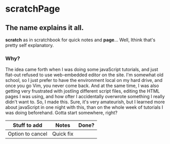# scratchPage

## The name explains it all.
**scratch** as in scratchbook for quick notes and **page**... Well, Ithink that's pretty self explanatory.

### Why?
The idea came forth when I was doing some javaScript tutorials, and just flat-out refused to use web-embedded editor on the site. I'm somewhat old school, so I just prefer to have the environment local on my hard drive, and once you go Vim, you never come back.
And at the same time, I was also getting very frustrated with jostling different script files, editing the HTML pages I was using, and how ofter I accidentally overwrote something I really didn't want to.
So, I made this. Sure, it's very amateurish, but I learned more about javaScript in one night with this, than on the whole week of tutorials I was doing beforehand. Gotta start somewhere, right?

| Stuff to add        | Notes                 | Done? |
| --------------------|:---------------------:| -----:|
| Option to cancel    | Quick fix             |       |
